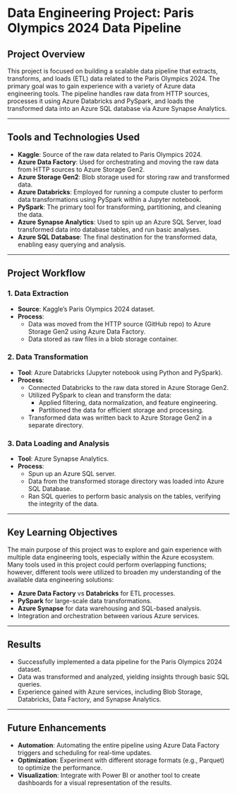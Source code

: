 # Data Engineering Project: Paris Olympics 2024 Data Pipeline

## Project Overview
This project is focused on building a scalable data pipeline that extracts, transforms, and loads (ETL) data related to the Paris Olympics 2024. The primary goal was to gain experience with a variety of Azure data engineering tools. The pipeline handles raw data from HTTP sources, processes it using Azure Databricks and PySpark, and loads the transformed data into an Azure SQL database via Azure Synapse Analytics.

---

## Tools and Technologies Used
- **Kaggle**: Source of the raw data related to Paris Olympics 2024.
- **Azure Data Factory**: Used for orchestrating and moving the raw data from HTTP sources to Azure Storage Gen2.
- **Azure Storage Gen2**: Blob storage used for storing raw and transformed data.
- **Azure Databricks**: Employed for running a compute cluster to perform data transformations using PySpark within a Jupyter notebook.
- **PySpark**: The primary tool for transforming, partitioning, and cleaning the data.
- **Azure Synapse Analytics**: Used to spin up an Azure SQL Server, load transformed data into database tables, and run basic analyses.
- **Azure SQL Database**: The final destination for the transformed data, enabling easy querying and analysis.

---

## Project Workflow

### 1. **Data Extraction**
   - **Source**: Kaggle’s Paris Olympics 2024 dataset.
   - **Process**: 
     - Data was moved from the HTTP source (GitHub repo) to Azure Storage Gen2 using Azure Data Factory.
     - Data stored as raw files in a blob storage container.

### 2. **Data Transformation**
   - **Tool**: Azure Databricks (Jupyter notebook using Python and PySpark).
   - **Process**:
     - Connected Databricks to the raw data stored in Azure Storage Gen2.
     - Utilized PySpark to clean and transform the data:
       - Applied filtering, data normalization, and feature engineering.
       - Partitioned the data for efficient storage and processing.
     - Transformed data was written back to Azure Storage Gen2 in a separate directory.

### 3. **Data Loading and Analysis**
   - **Tool**: Azure Synapse Analytics.
   - **Process**:
     - Spun up an Azure SQL server.
     - Data from the transformed storage directory was loaded into Azure SQL Database.
     - Ran SQL queries to perform basic analysis on the tables, verifying the integrity of the data.

---

## Key Learning Objectives
The main purpose of this project was to explore and gain experience with multiple data engineering tools, especially within the Azure ecosystem. Many tools used in this project could perform overlapping functions; however, different tools were utilized to broaden my understanding of the available data engineering solutions:
- **Azure Data Factory** vs **Databricks** for ETL processes.
- **PySpark** for large-scale data transformations.
- **Azure Synapse** for data warehousing and SQL-based analysis.
- Integration and orchestration between various Azure services.

---

## Results
- Successfully implemented a data pipeline for the Paris Olympics 2024 dataset.
- Data was transformed and analyzed, yielding insights through basic SQL queries.
- Experience gained with Azure services, including Blob Storage, Databricks, Data Factory, and Synapse Analytics.

---

## Future Enhancements
- **Automation**: Automating the entire pipeline using Azure Data Factory triggers and scheduling for real-time updates.
- **Optimization**: Experiment with different storage formats (e.g., Parquet) to optimize the performance.
- **Visualization**: Integrate with Power BI or another tool to create dashboards for a visual representation of the results.
